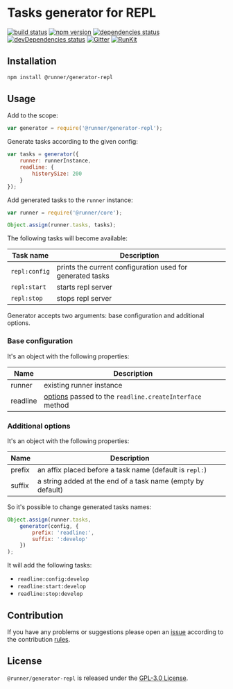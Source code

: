 Tasks generator for REPL
========================

[![build status](https://img.shields.io/travis/runner/generator-repl.svg?style=flat-square)](https://travis-ci.org/runner/generator-repl)
[![npm version](https://img.shields.io/npm/v/@runner/generator-repl.svg?style=flat-square)](https://www.npmjs.com/package/@runner/generator-repl)
[![dependencies status](https://img.shields.io/david/runner/generator-repl.svg?style=flat-square)](https://david-dm.org/runner/generator-repl)
[![devDependencies status](https://img.shields.io/david/dev/runner/generator-repl.svg?style=flat-square)](https://david-dm.org/runner/generator-repl?type=dev)
[![Gitter](https://img.shields.io/badge/gitter-join%20chat-blue.svg?style=flat-square)](https://gitter.im/DarkPark/runner)
[![RunKit](https://img.shields.io/badge/RunKit-try-yellow.svg?style=flat-square)](https://npm.runkit.com/@runner/generator-repl)


## Installation ##

```bash
npm install @runner/generator-repl
```


## Usage ##

Add to the scope:

```js
var generator = require('@runner/generator-repl');
```

Generate tasks according to the given config:

```js
var tasks = generator({
    runner: runnerInstance,
    readline: {
        historySize: 200
    }
});
```

Add generated tasks to the `runner` instance:

```js
var runner = require('@runner/core');

Object.assign(runner.tasks, tasks);
```

The following tasks will become available:

 Task name     | Description
---------------|-------------
 `repl:config` | prints the current configuration used for generated tasks
 `repl:start`  | starts repl server
 `repl:stop`   | stops repl server

Generator accepts two arguments: base configuration and additional options.


### Base configuration ###

It's an object with the following properties:

 Name     | Description
----------|-------------
 runner   | existing runner instance
 readline | [options](https://nodejs.org/api/readline.html#readline_readline_createinterface_options) passed to the `readline.createInterface` method 


### Additional options ###

It's an object with the following properties:

 Name   | Description
--------|-------------
 prefix | an affix placed before a task name (default is `repl:`)  
 suffix | a string added at the end of a task name (empty by default)
 
So it's possible to change generated tasks names: 

```js
Object.assign(runner.tasks,
    generator(config, {
        prefix: 'readline:',
        suffix: ':develop'
    })
);
```

It will add the following tasks:

* `readline:config:develop` 
* `readline:start:develop`  
* `readline:stop:develop`  
 

## Contribution ##

If you have any problems or suggestions please open an [issue](https://github.com/runner/generator-repl/issues)
according to the contribution [rules](.github/contributing.md).


## License ##

`@runner/generator-repl` is released under the [GPL-3.0 License](http://opensource.org/licenses/GPL-3.0).
